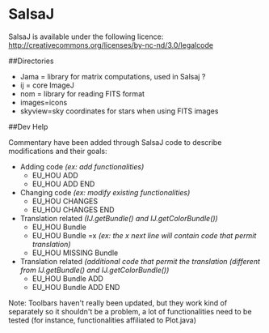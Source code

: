 SalsaJ
======

SalsaJ is available under the following licence:
http://creativecommons.org/licenses/by-nc-nd/3.0/legalcode


##Directories

- Jama = library for matrix computations, used in Salsaj ?
- ij = core ImageJ
- nom = library for reading FITS format
- images=icons
- skyview=sky coordinates for stars when using FITS images

##Dev Help

Commentary have been added through SalsaJ code to describe modifications and their goals:

* Adding code *(ex: add functionalities)*
    * EU_HOU ADD
    * EU_HOU ADD END
* Changing code *(ex: modify existing functionalities)*
    * EU_HOU CHANGES
    * EU_HOU CHANGES END
* Translation related *(IJ.getBundle() and IJ.getColorBundle())*
    * EU_HOU Bundle
    * EU_HOU Bundle =x *(ex: the x next line will contain code that permit translation)*
    * EU_HOU MISSING Bundle
* Translation related *(additional code that permit the translation (different from IJ.getBundle() and IJ.getColorBundle())*
    * EU_HOU Bundle ADD
    * EU_HOU Bundle ADD END

Note: Toolbars haven't really been updated, but they work kind of separately so it shouldn't be a problem, a lot of functionalities need to be tested (for instance, functionalities affiliated to Plot.java)
